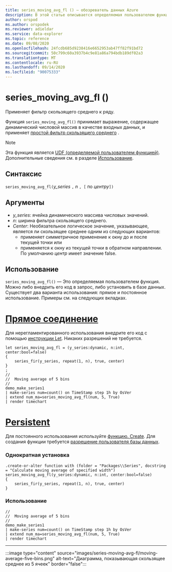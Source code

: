 ```yaml
---
title: series_moving_avg_fl () — обозреватель данных Azure
description: В этой статье описывается определяемая пользователем функция series_moving_avg_fl () в Azure обозреватель данных.
author: orspod
ms.author: orspodek
ms.reviewer: adieldar
ms.service: data-explorer
ms.topic: reference
ms.date: 09/08/2020
ms.openlocfilehash: 24fcdb685d9238416e6652953ab47ff82f91bd72
ms.sourcegitcommit: 50c799c60a3937b4c9e81a86a794bdb189df02a3
ms.translationtype: MT
ms.contentlocale: ru-RU
ms.lasthandoff: 09/14/2020
ms.locfileid: "90075333"
---
```

# <a name="series_moving_avg_fl"></a>series_moving_avg_fl ()

Применяет фильтр скользящего среднего к ряду.

Функция `series_moving_avg_fl()` принимает выражение, содержащее динамический числовой массив в качестве входных данных, и применяет [простой фильтр скользящего среднего](https://en.wikipedia.org/wiki/Moving_average#Simple_moving_average) .

> [!NOTE]
> Эта функция является [UDF (определяемой пользователем функцией)](../query/functions/user-defined-functions.md). Дополнительные сведения см. в разделе [Использование](#usage).

## <a name="syntax"></a>Синтаксис

`series_moving_avg_fl(`*y_series* `,` *n* `, [` по *центру*`])`
  
## <a name="arguments"></a>Аргументы

* *y_series*: ячейка динамического массива числовых значений.
* *n*: ширина фильтра скользящего среднего.
* *Center*: Необязательное логическое значение, указывающее, является ли скользящее среднее одним из следующих вариантов:
    * применяет симметричное применение к окну до и после текущей точки или 
    * применяется к окну из текущей точки в обратном направлении. <br>
    По умолчанию *центр* имеет значение false.

## <a name="usage"></a>Использование

`series_moving_avg_fl()` — Это определяемая пользователем функция. Можно либо внедрить его код в запрос, либо установить в базе данных. Существует два варианта использования: прямое и постоянное использование. Примеры см. на следующих вкладках.

# <a name="ad-hoc"></a>[Прямое соединение](#tab/adhoc)

Для нерегламентированного использования внедрите его код с помощью [инструкции Let](../query/letstatement.md). Никаких разрешений не требуется.

<!-- csl: https://help.kusto.windows.net:443/Samples -->
```kusto
let series_moving_avg_fl = (y_series:dynamic, n:int, center:bool=false)
{
    series_fir(y_series, repeat(1, n), true, center)
}
;
//
//  Moving average of 5 bins
//
demo_make_series1
| make-series num=count() on TimeStamp step 1h by OsVer
| extend num_ma=series_moving_avg_fl(num, 5, True)
| render timechart 
```

# <a name="persistent"></a>[Persistent](#tab/persistent)

Для постоянного использования используйте [функцию. Create](../management/create-function.md). Для создания функции требуется [разрешение пользователя базы данных](../management/access-control/role-based-authorization.md).

### <a name="one-time-installation"></a>Однократная установка

<!-- csl: https://help.kusto.windows.net:443/Samples -->
```kusto
.create-or-alter function with (folder = "Packages\\Series", docstring = "Calculate moving average of specified width")
series_moving_avg_fl(y_series:dynamic, n:int, center:bool=false)
{
    series_fir(y_series, repeat(1, n), true, center)
}
```

### <a name="usage"></a>Использование

<!-- csl: https://help.kusto.windows.net:443/Samples -->
```kusto
//
//  Moving average of 5 bins
//
demo_make_series1
| make-series num=count() on TimeStamp step 1h by OsVer
| extend num_ma=series_moving_avg_fl(num, 5, True)
| render timechart 
```

---

:::image type="content" source="images/series-moving-avg-fl/moving-average-five-bins.png" alt-text="Диаграмма, показывающая скользящее среднее из 5 ячеек" border="false":::
